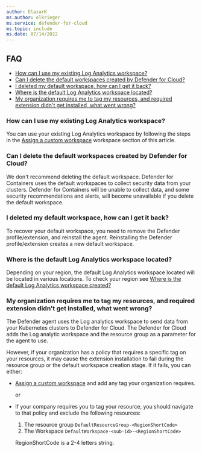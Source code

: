 ```yaml
---
author: ElazarK
ms.author: elkrieger
ms.service: defender-for-cloud
ms.topic: include
ms.date: 07/14/2022
---
```


## FAQ

- [How can I use my existing Log Analytics workspace?](#how-can-i-use-my-existing-log-analytics-workspace)
- [Can I delete the default workspaces created by Defender for Cloud?](#can-i-delete-the-default-workspaces-created-by-defender-for-cloud)
- [I deleted my default workspace, how can I get it back?](#i-deleted-my-default-workspace-how-can-i-get-it-back)
- [Where is the default Log Analytics workspace located?](#where-is-the-default-log-analytics-workspace-located)
- [My organization requires me to tag my resources, and required extension didn't get installed, what went wrong?](#my-organization-requires-me-to-tag-my-resources-and-required-extension-didnt-get-installed-what-went-wrong)

### How can I use my existing Log Analytics workspace?

You can use your existing Log Analytics workspace by following the steps in the [Assign a custom workspace](../defender-for-containers-enable.md?pivots=defender-for-container-aks&tabs=aks-deploy-portal%2ck8s-deploy-asc%2ck8s-verify-asc%2ck8s-remove-arc%2caks-removeprofile-api#assign-a-custom-workspace) workspace section of this article.

### Can I delete the default workspaces created by Defender for Cloud? 

We don't recommend deleting the default workspace. Defender for Containers uses the default workspaces to collect security data from your clusters. Defender for Containers will be unable to collect data, and some security recommendations and alerts, will become unavailable if you delete the default workspace. 

### I deleted my default workspace, how can I get it back?

To recover your default workspace, you need to remove the Defender profile/extension, and reinstall the agent. Reinstalling the Defender profile/extension creates a new default workspace.

### Where is the default Log Analytics workspace located?

Depending on your region, the default Log Analytics workspace located will be located in various locations. To check your region see [Where is the default Log Analytics workspace created?](../faq-data-collection-agents.yml)

### My organization requires me to tag my resources, and required extension didn't get installed, what went wrong?

The Defender agent uses the Log analytics workspace to send data from your Kubernetes clusters to Defender for Cloud. The Defender for Cloud adds the Log analytic workspace and the resource group as a parameter for the agent to use.

However, if your organization has a policy that requires a specific tag on your resources, it may cause the extension installation to fail during the resource group or the default workspace creation stage. If it fails, you can either:

- [Assign a custom workspace](../defender-for-containers-enable.md?pivots=defender-for-container-aks&tabs=aks-deploy-portal%2ck8s-deploy-asc%2ck8s-verify-asc%2ck8s-remove-arc%2caks-removeprofile-api#assign-a-custom-workspace) and add any tag your organization requires.

    or 

- If your company requires you to tag your resource, you should navigate to that policy and exclude the following resources:
    1. The resource group `DefaultResourceGroup-<RegionShortCode>`
    1. The Workspace  `DefaultWorkspace-<sub-id>-<RegionShortCode>` 

    RegionShortCode is a 2-4 letters string.
    